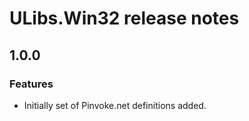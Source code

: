 ﻿# ULibs.Win32 release notes

## 1.0.0

### Features

- Initially set of Pinvoke.net definitions added.
